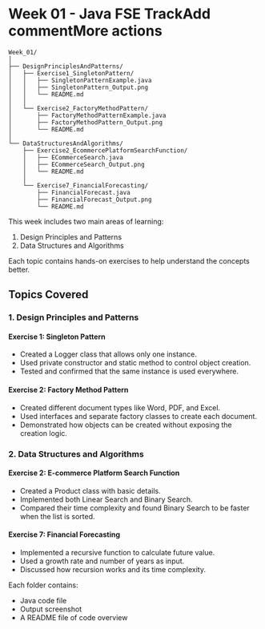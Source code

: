 # Week 01 - Java FSE TrackAdd commentMore actions

```
Week_01/
│
├── DesignPrinciplesAndPatterns/
│   ├── Exercise1_SingletonPattern/
│   │   ├── SingletonPatternExample.java
│   │   ├── SingletonPattern_Output.png
│   │   └── README.md
│   │
│   └── Exercise2_FactoryMethodPattern/
│       ├── FactoryMethodPatternExample.java
│       ├── FactoryMethodPattern_Output.png
│       └── README.md
│
└── DataStructuresAndAlgorithms/
    ├── Exercise2_EcommercePlatformSearchFunction/
    │   ├── ECommerceSearch.java
    │   ├── ECommerceSearch_Output.png
    │   └── README.md
    │
    └── Exercise7_FinancialForecasting/
        ├── FinancialForecast.java
        ├── FinancialForecast_Output.png
        └── README.md
```


This week includes two main areas of learning:

1. Design Principles and Patterns  
2. Data Structures and Algorithms

Each topic contains hands-on exercises to help understand the concepts better.


## Topics Covered

### 1. Design Principles and Patterns

#### Exercise 1: Singleton Pattern  
- Created a Logger class that allows only one instance.  
- Used private constructor and static method to control object creation.  
- Tested and confirmed that the same instance is used everywhere.

#### Exercise 2: Factory Method Pattern  
- Created different document types like Word, PDF, and Excel.  
- Used interfaces and separate factory classes to create each document.  
- Demonstrated how objects can be created without exposing the creation logic.


### 2. Data Structures and Algorithms

#### Exercise 2: E-commerce Platform Search Function  
- Created a Product class with basic details.  
- Implemented both Linear Search and Binary Search.  
- Compared their time complexity and found Binary Search to be faster when the list is sorted.

#### Exercise 7: Financial Forecasting  
- Implemented a recursive function to calculate future value.  
- Used a growth rate and number of years as input.  
- Discussed how recursion works and its time complexity.


Each folder contains:
- Java code file  
- Output screenshot  
- A README file of code overview